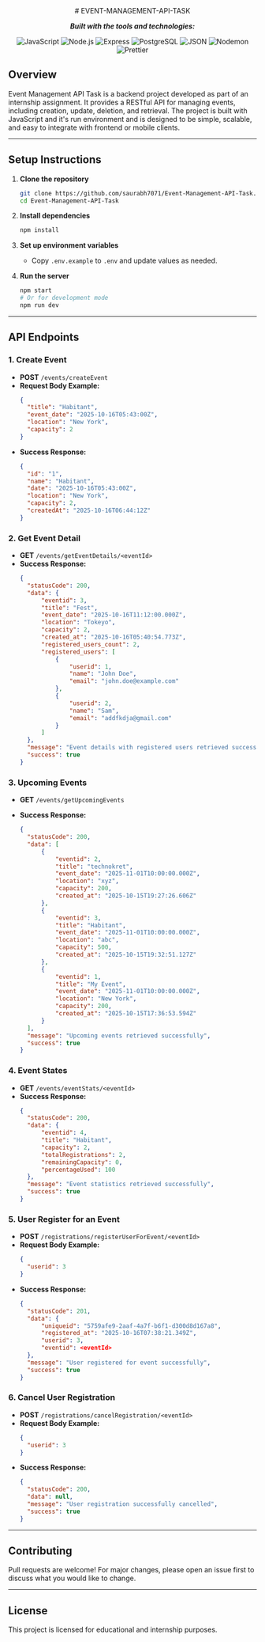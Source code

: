 <div align="center">
# EVENT-MANAGEMENT-API-TASK

**_Built with the tools and technologies:_**

![JavaScript](https://img.shields.io/badge/JavaScript-F7DF1E?style=flat-square&logo=javascript&logoColor=black)
![Node.js](https://img.shields.io/badge/Node.js-339933?style=flat-square&logo=nodedotjs&logoColor=white)
![Express](https://img.shields.io/badge/Express-000000?style=flat-square&logo=express&logoColor=white)
![PostgreSQL](https://img.shields.io/badge/PostgreSQL-316192?style=flat-square&logo=postgresql&logoColor=white)
![JSON](https://img.shields.io/badge/JSON-000000?style=flat-square&logo=json&logoColor=white)
![Nodemon](https://img.shields.io/badge/Nodemon-76D04B?style=flat-square&logo=nodemon&logoColor=white)
![Prettier](https://img.shields.io/badge/Prettier-F7B93E?style=flat-square&logo=prettier&logoColor=black)

</div>


## Overview

Event Management API Task is a backend project developed as part of an internship assignment. It provides a RESTful API for managing events, including creation, update, deletion, and retrieval. The project is built with JavaScript and it's run environment and is designed to be simple, scalable, and easy to integrate with frontend or mobile clients.

---

## Setup Instructions

1. **Clone the repository**
   ```bash
   git clone https://github.com/saurabh7071/Event-Management-API-Task.git
   cd Event-Management-API-Task
   ```

2. **Install dependencies**
   ```bash
   npm install
   ```

3. **Set up environment variables**
   - Copy `.env.example` to `.env` and update values as needed.

4. **Run the server**
   ```bash
   npm start
   # Or for development mode
   npm run dev
   ```

---

## API Endpoints

### 1. Create Event

- **POST** `/events/createEvent`
- **Request Body Example:**
  ```json
  {
    "title": "Habitant",
    "event_date": "2025-10-16T05:43:00Z",
    "location": "New York",
    "capacity": 2
  }
  ```
- **Success Response:**
  ```json
  {
    "id": "1",
    "name": "Habitant",
    "date": "2025-10-16T05:43:00Z",
    "location": "New York",
    "capacity": 2,
    "createdAt": "2025-10-16T06:44:12Z"
  }
  ```

### 2. Get Event Detail

- **GET** `/events/getEventDetails/<eventId>`
- **Success Response:**
  ```json
  {
    "statusCode": 200,
    "data": {
        "eventid": 3,
        "title": "Fest",
        "event_date": "2025-10-16T11:12:00.000Z",
        "location": "Tokeyo",
        "capacity": 2,
        "created_at": "2025-10-16T05:40:54.773Z",
        "registered_users_count": 2,
        "registered_users": [
            {
                "userid": 1,
                "name": "John Doe",
                "email": "john.doe@example.com"
            },
            {
                "userid": 2,
                "name": "Sam",
                "email": "addfkdja@gmail.com"
            }
        ]
    },
    "message": "Event details with registered users retrieved successfully",
    "success": true
  }
  ```

### 3. Upcoming Events

- **GET** `/events/getUpcomingEvents`

- **Success Response:**
  ```json
  {
    "statusCode": 200,
    "data": [
        {
            "eventid": 2,
            "title": "technokret",
            "event_date": "2025-11-01T10:00:00.000Z",
            "location": "xyz",
            "capacity": 200,
            "created_at": "2025-10-15T19:27:26.606Z"
        },
        {
            "eventid": 3,
            "title": "Habitant",
            "event_date": "2025-11-01T10:00:00.000Z",
            "location": "abc",
            "capacity": 500,
            "created_at": "2025-10-15T19:32:51.127Z"
        },
        {
            "eventid": 1,
            "title": "My Event",
            "event_date": "2025-11-01T10:00:00.000Z",
            "location": "New York",
            "capacity": 200,
            "created_at": "2025-10-15T17:36:53.594Z"
        }
    ],
    "message": "Upcoming events retrieved successfully",
    "success": true
  }
  ```

### 4. Event States

- **GET** `/events/eventStats/<eventId>`
- **Success Response:**
  ```json
  {
    "statusCode": 200,
    "data": {
        "eventid": 4,
        "title": "Habitant",
        "capacity": 2,
        "totalRegistrations": 2,
        "remainingCapacity": 0,
        "percentageUsed": 100
    },
    "message": "Event statistics retrieved successfully",
    "success": true
  }
  ```

### 5. User Register for an Event

- **POST** `/registrations/registerUserForEvent/<eventId>`
- **Request Body Example:**
  ```json
  {  
    "userid": 3
  }
  ```
- **Success Response:**
  ```json
  {
    "statusCode": 201,
    "data": {
        "uniqueid": "5759afe9-2aaf-4a7f-b6f1-d300d8d167a8",
        "registered_at": "2025-10-16T07:38:21.349Z",
        "userid": 3,
        "eventid": <eventId>
    },
    "message": "User registered for event successfully",
    "success": true
  }
  ```

### 6. Cancel User Registration

- **POST** `/registrations/cancelRegistration/<eventId>`
- **Request Body Example:**
  ```json
  {  
    "userid": 3
  }
  ```
- **Success Response:**
  ```json
  {
    "statusCode": 200,
    "data": null,
    "message": "User registration successfully cancelled",
    "success": true
  }
  ```

---

## Contributing

Pull requests are welcome! For major changes, please open an issue first to discuss what you would like to change.

---

## License

This project is licensed for educational and internship purposes.
